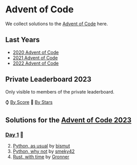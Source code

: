 # Advent of Code

We collect solutions to the [Advent of Code](https://adventofcode.com/) here.

## Last Years

- [2020 Advent of Code](2020.md)
- [2021 Advent of Code](2021.md)
- [2022 Advent of Code](2022.md)

## Private Leaderboard 2023

Only visible to members of the private leaderboard.

⌚ [By Score](https://adventofcode.com/2023/leaderboard/private/view/635843?order=local_score)
🌟 [By Stars](https://adventofcode.com/2023/leaderboard/private/view/635843?order=stars)

## Solutions for the [Advent of Code 2023](https://adventofcode.com/2023)

### [Day 1](https://adventofcode.com/2023/day/1) 🧝

2. [Python, as usual](https://github.com/bismuts-werkeleien/AoC_2023/blob/master/day01/day01.py) by [bismut]
3. [Python, why not](https://github.com/smeky42/adventOfCode2023/blob/main/day01/day01.py) by [smeky42]
2. [Rust, with time](https://github.com/Gronner/aoc-2023/blob/main/src/day1/mod.rs) by [Gronner]

[Gronner]: https://github.com/Gronner
[bismut]: https://github.com/bismuts-werkeleien
[smeky42]: https://github.com/smeky42/
